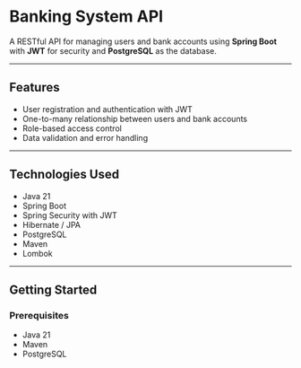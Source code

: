 # Banking System API

A RESTful API for managing users and bank accounts using **Spring Boot** with **JWT** for security and **PostgreSQL** as the database.

---


## Features

- User registration and authentication with JWT  
- One-to-many relationship between users and bank accounts  
- Role-based access control  
- Data validation and error handling  

---

## Technologies Used

- Java 21  
- Spring Boot  
- Spring Security with JWT  
- Hibernate / JPA  
- PostgreSQL  
- Maven  
- Lombok  

---

## Getting Started

### Prerequisites

- Java 21
- Maven  
- PostgreSQL
